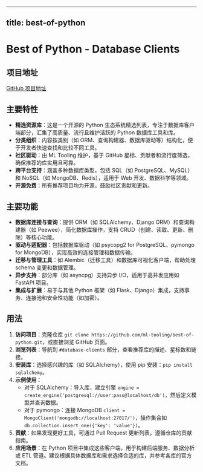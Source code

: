 
---
title: best-of-python
---

# Best of Python - Database Clients

## 项目地址
[GitHub 项目地址](https://github.com/ml-tooling/best-of-python#database-clients)

## 主要特性
- **精选资源库**：这是一个开源的 Python 生态系统精选列表，专注于数据库客户端部分，汇集了高质量、流行且维护活跃的 Python 数据库工具和库。
- **分类组织**：内容按类别（如 ORM、查询构建器、数据库驱动等）结构化，便于开发者快速查找和比较不同工具。
- **社区驱动**：由 ML Tooling 维护，基于 GitHub 星标、贡献者和流行度筛选，确保推荐的库实用且可靠。
- **跨平台支持**：涵盖多种数据库类型，包括 SQL（如 PostgreSQL、MySQL）和 NoSQL（如 MongoDB、Redis），适用于 Web 开发、数据科学等领域。
- **开源免费**：所有推荐项目均为开源，鼓励社区贡献和更新。

## 主要功能
- **数据库连接与查询**：提供 ORM（如 SQLAlchemy、Django ORM）和查询构建器（如 Peewee），简化数据库操作，支持 CRUD（创建、读取、更新、删除）等核心功能。
- **驱动与适配器**：包括数据库驱动（如 psycopg2 for PostgreSQL、pymongo for MongoDB），实现高效的连接管理和数据传输。
- **迁移与管理工具**：如 Alembic（迁移工具）和数据库可视化客户端，帮助处理 schema 变更和数据管理。
- **异步支持**：部分库（如 asyncpg）支持异步 I/O，适用于高并发应用如 FastAPI 项目。
- **集成与扩展**：易于与其他 Python 框架（如 Flask、Django）集成，支持事务、连接池和安全性功能（如加密）。

## 用法
1. **访问项目**：克隆仓库 `git clone https://github.com/ml-tooling/best-of-python.git`，或直接浏览 GitHub 页面。
2. **浏览列表**：导航到 `#database-clients` 部分，查看推荐库的描述、星标数和链接。
3. **安装库**：选择感兴趣的库（如 SQLAlchemy），使用 pip 安装：`pip install sqlalchemy`。
4. **示例使用**：
   - 对于 SQLAlchemy：导入库，建立引擎 `engine = create_engine('postgresql://user:pass@localhost/db')`，然后定义模型并查询数据。
   - 对于 pymongo：连接 MongoDB `client = MongoClient('mongodb://localhost:27017/')`，操作集合如 `db.collection.insert_one({'key': 'value'})`。
5. **贡献**：如果发现更好工具，可通过 Pull Request 更新列表，遵循仓库的贡献指南。
6. **应用场景**：在 Python 项目中集成这些客户端，用于构建后端服务、数据分析或 ETL 管道。建议根据具体数据库和需求选择合适的库，并参考各库的官方文档。